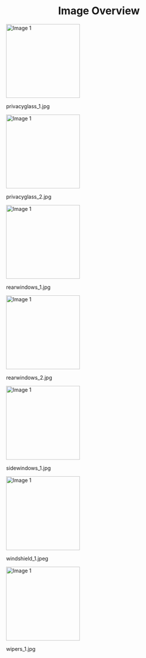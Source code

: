 <h1 style ="text-align: center;"> Image Overview </h1>
<div>
<div>
<img src="https://media.evkx.net/multimedia/technology/windows/privacyglass_1_xst.jpg" alt="Image 1" style="width: 200px;">
<p>privacyglass_1.jpg</p>
</div>
<div>
<img src="https://media.evkx.net/multimedia/technology/windows/privacyglass_2_xst.jpg" alt="Image 1" style="width: 200px;">
<p>privacyglass_2.jpg</p>
</div>
<div>
<img src="https://media.evkx.net/multimedia/technology/windows/rearwindows_1_xst.jpg" alt="Image 1" style="width: 200px;">
<p>rearwindows_1.jpg</p>
</div>
<div>
<img src="https://media.evkx.net/multimedia/technology/windows/rearwindows_2_xst.jpg" alt="Image 1" style="width: 200px;">
<p>rearwindows_2.jpg</p>
</div>
<div>
<img src="https://media.evkx.net/multimedia/technology/windows/sidewindows_1_xst.jpg" alt="Image 1" style="width: 200px;">
<p>sidewindows_1.jpg</p>
</div>
<div>
<img src="https://media.evkx.net/multimedia/technology/windows/windshield_1_xst.jpeg" alt="Image 1" style="width: 200px;">
<p>windshield_1.jpeg</p>
</div>
<div>
<img src="https://media.evkx.net/multimedia/technology/windows/wipers_1_xst.jpg" alt="Image 1" style="width: 200px;">
<p>wipers_1.jpg</p>
</div>
</div>
